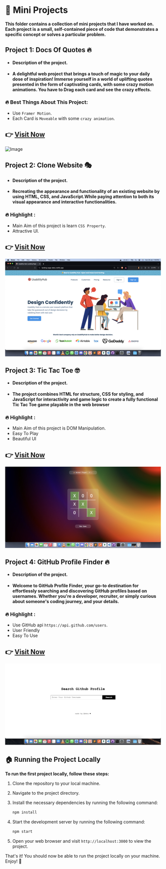 # 🚀 Mini Projects

**This folder contains a collection of mini projects that I have worked on. Each project is a small, self-contained piece of code that demonstrates a specific concept or solves a particular problem.**

## Project 1: Docs Of Quotes 🔥

- #### **Description of the project.**

- **A delightful web project that brings a touch of magic to your daily dose of inspiration! Immerse yourself in a world of uplifting quotes presented in the form of captivating cards, with some crazy motion animations. You have to Drag each card and see the crazy effects.**

### 🔥 Best Things About This Project:
- Use `Framer Motion`.
- Each Card is `Moveable` with some `crazy animation`.

## 👉 [**Visit Now**](https://quotesdocs.netlify.app/)
![Image](https://raw.githubusercontent.com/debapriyo007/Mini-Projects/main/ReadMe%20Images/Screenshot%202024-01-20%20at%209.29.07%E2%80%AFAM.png)

## Project 2: Clone Website 🎭

- #### **Description of the project.**

- **Recreating the appearance and functionality of an existing website by using HTML, CSS, and JavaScript.While paying attention to both its visual appearance and interactive functionalities.**

### 🔥 Highlight :
- Main Aim of this project is learn `CSS Property`.
- Attractive UI.

## 👉 [**Visit Now**](https://landing-page-debu.netlify.app/)
![Image](https://raw.githubusercontent.com/debapriyo007/Mini-Projects/main/ReadMe%20Images/Landing%20Page.png)


## Project 3: Tic Tac Toe 🤓

- #### **Description of the project.**

- **The project combines HTML for structure, CSS for styling, and JavaScript for interactivity and game logic to create a fully functional Tic Tac Toe game playable in the web browser**

### 🔥 Highlight :
- Main Aim of this project is DOM Manipulation.
- Easy To Play
- Beautiful UI

## 👉 [**Visit Now**](https://tic-tac-toe-debu.netlify.app/)
![Image](https://raw.githubusercontent.com/debapriyo007/Mini-Projects/main/ReadMe%20Images/Tic-Tac-Toe.png)

## Project 4: GitHub Profile Finder 🔥

- #### **Description of the project.**

- **Welcome to GitHub Profile Finder, your go-to destination for effortlessly searching and discovering GitHub profiles based on usernames. Whether you're a developer, recruiter, or simply curious about someone's coding journey, and your details.**

### 🔥 Highlight :
- Use GitHub api `https://api.github.com/users`.
- User Friendly
- Easy To Use

## 👉 [**Visit Now**](https://github-finder-debu.netlify.app/)
![Image](https://raw.githubusercontent.com/debapriyo007/Mini-Projects/main/ReadMe%20Images/Github%20finder.png)


## 🏠 Running the Project Locally

**To run the first project locally, follow these steps:**

1. Clone the repository to your local machine.
2. Navigate to the project directory.
3. Install the necessary dependencies by running the following command:

    ```bash
    npm install
    ```

4. Start the development server by running the following command:

    ```bash
    npm start
    ```

5. Open your web browser and visit `http://localhost:3000` to view the project.

That's it! You should now be able to run the project locally on your machine. Enjoy! 🎉




